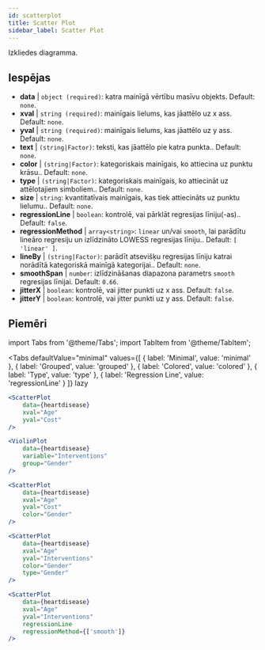 ```yaml
---
id: scatterplot
title: Scatter Plot
sidebar_label: Scatter Plot
---
```


Izkliedes diagramma.

## Iespējas

* __data__ | `object (required)`: katra mainīgā vērtību masīvu objekts. Default: `none`.
* __xval__ | `string (required)`: mainīgais lielums, kas jāattēlo uz x ass. Default: `none`.
* __yval__ | `string (required)`: mainīgais lielums, kas jāattēlo uz y ass. Default: `none`.
* __text__ | `(string|Factor)`: teksti, kas jāattēlo pie katra punkta.. Default: `none`.
* __color__ | `(string|Factor)`: kategoriskais mainīgais, ko attiecina uz punktu krāsu.. Default: `none`.
* __type__ | `(string|Factor)`: kategoriskais mainīgais, ko attiecināt uz attēlotajiem simboliem.. Default: `none`.
* __size__ | `string`: kvantitatīvais mainīgais, kas tiek attiecināts uz punktu lielumu.. Default: `none`.
* __regressionLine__ | `boolean`: kontrolē, vai pārklāt regresijas līniju(-as).. Default: `false`.
* __regressionMethod__ | `array<string>`: `linear` un/vai `smooth`, lai parādītu lineāro regresiju un izlīdzināto LOWESS regresijas līniju.. Default: `[
  'linear'
]`.
* __lineBy__ | `(string|Factor)`: parādīt atsevišķu regresijas līniju katrai norādītā kategoriskā mainīgā kategorijai.. Default: `none`.
* __smoothSpan__ | `number`: izlīdzināšanas diapazona parametrs `smooth` regresijas līnijai. Default: `0.66`.
* __jitterX__ | `boolean`: kontrolē, vai jitter punkti uz x ass. Default: `false`.
* __jitterY__ | `boolean`: kontrolē, vai jitter punkti uz y ass. Default: `false`.


## Piemēri

import Tabs from '@theme/Tabs';
import TabItem from '@theme/TabItem';

<Tabs
    defaultValue="minimal"
    values={[
        { label: 'Minimal', value: 'minimal' },
        { label: 'Grouped', value: 'grouped' },
        { label: 'Colored', value: 'colored' },
        { label: 'Type', value: 'type' },
        { label: 'Regression Line', value: 'regressionLine' }
    ]}
    lazy
>

<TabItem value="minimal">

```jsx live
<ScatterPlot 
    data={heartdisease} 
    xval="Age"
    yval="Cost"
/>
```

</TabItem>


<TabItem value="grouped">

```jsx live
<ViolinPlot 
    data={heartdisease} 
    variable="Interventions"
    group="Gender"
/>
```

</TabItem>

<TabItem value="colored">

```jsx live
<ScatterPlot 
    data={heartdisease} 
    xval="Age"
    yval="Cost"
    color="Gender"
/>
```
</TabItem>

<TabItem value="type">

```jsx live
<ScatterPlot 
    data={heartdisease} 
    xval="Age"
    yval="Interventions"
    color="Gender"
    type="Gender"
/>
```

</TabItem>

<TabItem value="regressionLine">

```jsx live
<ScatterPlot 
    data={heartdisease} 
    xval="Age"
    yval="Interventions"
    regressionLine
    regressionMethod={['smooth']}
/>
```
</TabItem>

</Tabs>
